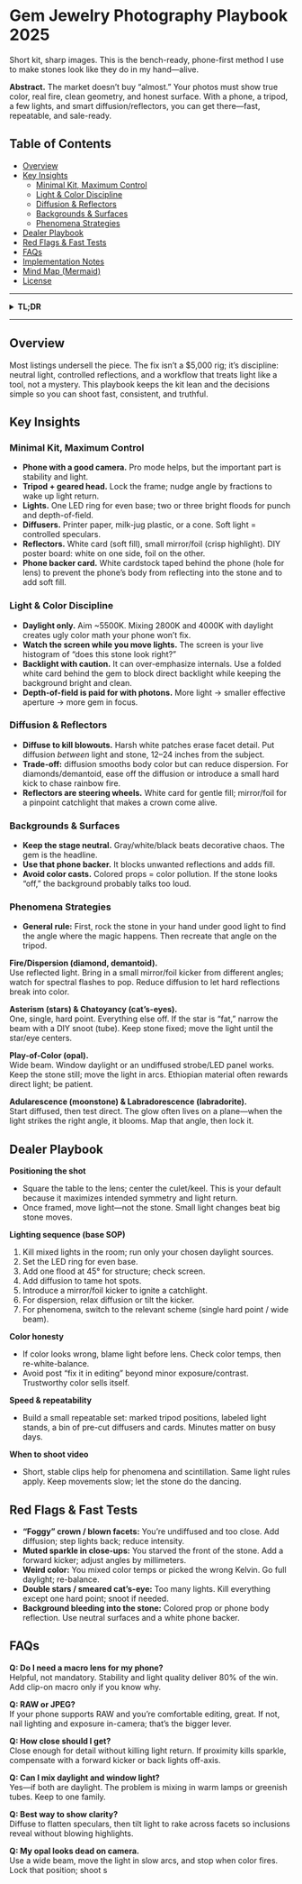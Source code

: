 # Gem Jewelry Photography Playbook 2025

Short kit, sharp images. This is the bench-ready, phone-first method I use to make stones look like they do in my hand—alive.

**Abstract.** The market doesn’t buy “almost.” Your photos must show true color, real fire, clean geometry, and honest surface. With a phone, a tripod, a few lights, and smart diffusion/reflectors, you can get there—fast, repeatable, and sale-ready.

## Table of Contents
- [Overview](#overview)
- [Key Insights](#key-insights)
  - [Minimal Kit, Maximum Control](#minimal-kit-maximum-control)
  - [Light & Color Discipline](#light--color-discipline)
  - [Diffusion & Reflectors](#diffusion--reflectors)
  - [Backgrounds & Surfaces](#backgrounds--surfaces)
  - [Phenomena Strategies](#phenomena-strategies)
- [Dealer Playbook](#dealer-playbook)
- [Red Flags & Fast Tests](#red-flags--fast-tests)
- [FAQs](#faqs)
- [Implementation Notes](#implementation-notes)
- [Mind Map (Mermaid)](#mind-map-mermaid)
- [License](#license)

---

<details><summary><b>TL;DR</b></summary>

- Phone + tripod + geared head = stability and micro-angles.  
- Daylight (~5500K) only; don’t mix color temps.  
- Diffuse to control glare; add a mirror/foil kick for crisp life.  
- Single hard point for stars/eyes; wide beam for opal; experiment for adularescence/labradorescence.  
- Square the stone, center culet/keel, then “paint with light.”  
- If it looks wrong: fix light first, not the stone.

</details>

---

## Overview

Most listings undersell the piece. The fix isn’t a $5,000 rig; it’s discipline: neutral light, controlled reflections, and a workflow that treats light like a tool, not a mystery. This playbook keeps the kit lean and the decisions simple so you can shoot fast, consistent, and truthful.

## Key Insights

### Minimal Kit, Maximum Control
- **Phone with a good camera.** Pro mode helps, but the important part is stability and light.
- **Tripod + geared head.** Lock the frame; nudge angle by fractions to wake up light return.
- **Lights.** One LED ring for even base; two or three bright floods for punch and depth-of-field.
- **Diffusers.** Printer paper, milk-jug plastic, or a cone. Soft light = controlled speculars.
- **Reflectors.** White card (soft fill), small mirror/foil (crisp highlight). DIY poster board: white on one side, foil on the other.
- **Phone backer card.** White cardstock taped behind the phone (hole for lens) to prevent the phone’s body from reflecting into the stone and to add soft fill.

### Light & Color Discipline
- **Daylight only.** Aim ~5500K. Mixing 2800K and 4000K with daylight creates ugly color math your phone won’t fix.
- **Watch the screen while you move lights.** The screen is your live histogram of “does this stone look right?”
- **Backlight with caution.** It can over-emphasize internals. Use a folded white card behind the gem to block direct backlight while keeping the background bright and clean.
- **Depth-of-field is paid for with photons.** More light → smaller effective aperture → more gem in focus.

### Diffusion & Reflectors
- **Diffuse to kill blowouts.** Harsh white patches erase facet detail. Put diffusion *between* light and stone, 12–24 inches from the subject.
- **Trade-off:** diffusion smooths body color but can reduce dispersion. For diamonds/demantoid, ease off the diffusion or introduce a small hard kick to chase rainbow fire.
- **Reflectors are steering wheels.** White card for gentle fill; mirror/foil for a pinpoint catchlight that makes a crown come alive.

### Backgrounds & Surfaces
- **Keep the stage neutral.** Gray/white/black beats decorative chaos. The gem is the headline.
- **Use that phone backer.** It blocks unwanted reflections and adds fill.
- **Avoid color casts.** Colored props = color pollution. If the stone looks “off,” the background probably talks too loud.

### Phenomena Strategies
- **General rule:** First, rock the stone in your hand under good light to find the angle where the magic happens. Then recreate that angle on the tripod.

**Fire/Dispersion (diamond, demantoid).**  
Use reflected light. Bring in a small mirror/foil kicker from different angles; watch for spectral flashes to pop. Reduce diffusion to let hard reflections break into color.

**Asterism (stars) & Chatoyancy (cat’s-eyes).**  
One, single, hard point. Everything else off. If the star is “fat,” narrow the beam with a DIY snoot (tube). Keep stone fixed; move the light until the star/eye centers.

**Play-of-Color (opal).**  
Wide beam. Window daylight or an undiffused strobe/LED panel works. Keep the stone still; move the light in arcs. Ethiopian material often rewards direct light; be patient.

**Adularescence (moonstone) & Labradorescence (labradorite).**  
Start diffused, then test direct. The glow often lives on a plane—when the light strikes the right angle, it blooms. Map that angle, then lock it.

## Dealer Playbook

**Positioning the shot**
- Square the table to the lens; center the culet/keel. This is your default because it maximizes intended symmetry and light return.
- Once framed, move light—not the stone. Small light changes beat big stone moves.

**Lighting sequence (base SOP)**
1. Kill mixed lights in the room; run only your chosen daylight sources.  
2. Set the LED ring for even base.  
3. Add one flood at 45° for structure; check screen.  
4. Add diffusion to tame hot spots.  
5. Introduce a mirror/foil kicker to ignite a catchlight.  
6. For dispersion, relax diffusion or tilt the kicker.  
7. For phenomena, switch to the relevant scheme (single hard point / wide beam).

**Color honesty**
- If color looks wrong, blame light before lens. Check color temps, then re-white-balance.
- Avoid post “fix it in editing” beyond minor exposure/contrast. Trustworthy color sells itself.

**Speed & repeatability**
- Build a small repeatable set: marked tripod positions, labeled light stands, a bin of pre-cut diffusers and cards. Minutes matter on busy days.

**When to shoot video**
- Short, stable clips help for phenomena and scintillation. Same light rules apply. Keep movements slow; let the stone do the dancing.

## Red Flags & Fast Tests

- **“Foggy” crown / blown facets:** You’re undiffused and too close. Add diffusion; step lights back; reduce intensity.
- **Muted sparkle in close-ups:** You starved the front of the stone. Add a forward kicker; adjust angles by millimeters.
- **Weird color:** You mixed color temps or picked the wrong Kelvin. Go full daylight; re-balance.
- **Double stars / smeared cat’s-eye:** Too many lights. Kill everything except one hard point; snoot if needed.
- **Background bleeding into the stone:** Colored prop or phone body reflection. Use neutral surfaces and a white phone backer.

## FAQs

**Q: Do I need a macro lens for my phone?**  
Helpful, not mandatory. Stability and light quality deliver 80% of the win. Add clip-on macro only if you know why.

**Q: RAW or JPEG?**  
If your phone supports RAW and you’re comfortable editing, great. If not, nail lighting and exposure in-camera; that’s the bigger lever.

**Q: How close should I get?**  
Close enough for detail without killing light return. If proximity kills sparkle, compensate with a forward kicker or back lights off-axis.

**Q: Can I mix daylight and window light?**  
Yes—if both are daylight. The problem is mixing in warm lamps or greenish tubes. Keep to one family.

**Q: Best way to show clarity?**  
Diffuse to flatten speculars, then tilt light to rake across facets so inclusions reveal without blowing highlights.

**Q: My opal looks dead on camera.**  
Use a wide beam, move the light in slow arcs, and stop when color fires. Lock that position; shoot s
